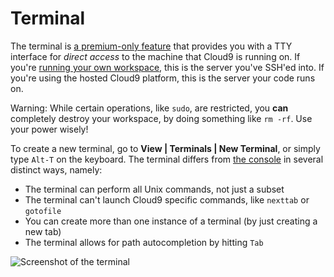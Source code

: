 # Terminal

The terminal is [a premium-only feature](https://c9.io/site/pricing/) that provides you with a TTY interface for _direct access_ to the machine that Cloud9 is running on. If you're [running your own workspace](./run_your_own_workspace.html), this is the server you've SSH'ed into. If you're using the hosted Cloud9 platform, this is the server your code runs on. 

Warning: While certain operations, like `sudo`, are restricted, you **can** completely destroy your workspace, by doing something like `rm -rf`.  Use your power wisely!

To create a new terminal, go to **View | Terminals | New Terminal**, or simply type `Alt-T` on the keyboard. The terminal differs from [the console](./console.html) in several distinct ways, namely:

* The terminal can perform all Unix commands, not just a subset
* The terminal can't launch Cloud9 specific commands, like `nexttab` or `gotofile`
* You can create more than one instance of a terminal (by just creating a new tab)
* The terminal allows for path autocompletion by hitting `Tab`

![Screenshot of the terminal](./images/terminal.png)